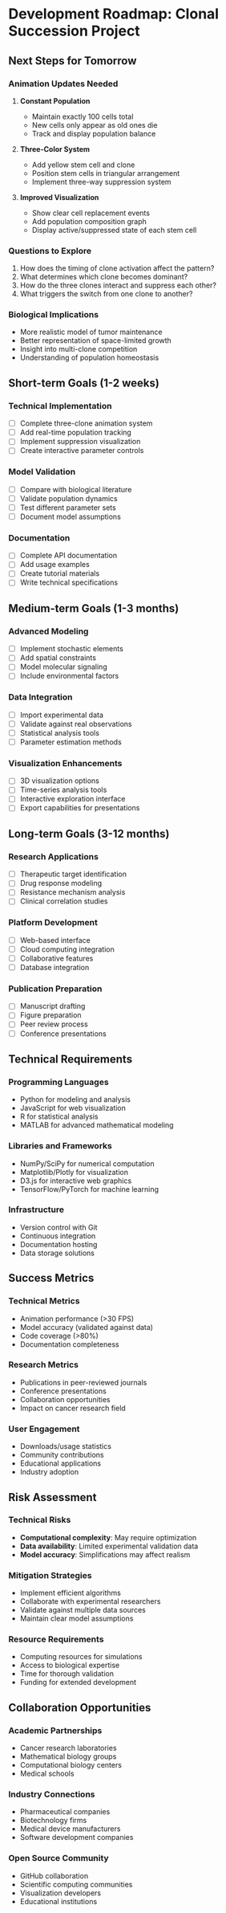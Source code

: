 # Development Roadmap: Clonal Succession Project

## Next Steps for Tomorrow

### Animation Updates Needed
1. **Constant Population**
   - Maintain exactly 100 cells total
   - New cells only appear as old ones die
   - Track and display population balance

2. **Three-Color System**
   - Add yellow stem cell and clone
   - Position stem cells in triangular arrangement
   - Implement three-way suppression system

3. **Improved Visualization**
   - Show clear cell replacement events
   - Add population composition graph
   - Display active/suppressed state of each stem cell

### Questions to Explore
1. How does the timing of clone activation affect the pattern?
2. What determines which clone becomes dominant?
3. How do the three clones interact and suppress each other?
4. What triggers the switch from one clone to another?

### Biological Implications
- More realistic model of tumor maintenance
- Better representation of space-limited growth
- Insight into multi-clone competition
- Understanding of population homeostasis

## Short-term Goals (1-2 weeks)

### Technical Implementation
- [ ] Complete three-clone animation system
- [ ] Add real-time population tracking
- [ ] Implement suppression visualization
- [ ] Create interactive parameter controls

### Model Validation
- [ ] Compare with biological literature
- [ ] Validate population dynamics
- [ ] Test different parameter sets
- [ ] Document model assumptions

### Documentation
- [ ] Complete API documentation
- [ ] Add usage examples
- [ ] Create tutorial materials
- [ ] Write technical specifications

## Medium-term Goals (1-3 months)

### Advanced Modeling
- [ ] Implement stochastic elements
- [ ] Add spatial constraints
- [ ] Model molecular signaling
- [ ] Include environmental factors

### Data Integration
- [ ] Import experimental data
- [ ] Validate against real observations
- [ ] Statistical analysis tools
- [ ] Parameter estimation methods

### Visualization Enhancements
- [ ] 3D visualization options
- [ ] Time-series analysis tools
- [ ] Interactive exploration interface
- [ ] Export capabilities for presentations

## Long-term Goals (3-12 months)

### Research Applications
- [ ] Therapeutic target identification
- [ ] Drug response modeling
- [ ] Resistance mechanism analysis
- [ ] Clinical correlation studies

### Platform Development
- [ ] Web-based interface
- [ ] Cloud computing integration
- [ ] Collaborative features
- [ ] Database integration

### Publication Preparation
- [ ] Manuscript drafting
- [ ] Figure preparation
- [ ] Peer review process
- [ ] Conference presentations

## Technical Requirements

### Programming Languages
- Python for modeling and analysis
- JavaScript for web visualization
- R for statistical analysis
- MATLAB for advanced mathematical modeling

### Libraries and Frameworks
- NumPy/SciPy for numerical computation
- Matplotlib/Plotly for visualization
- D3.js for interactive web graphics
- TensorFlow/PyTorch for machine learning

### Infrastructure
- Version control with Git
- Continuous integration
- Documentation hosting
- Data storage solutions

## Success Metrics

### Technical Metrics
- Animation performance (>30 FPS)
- Model accuracy (validated against data)
- Code coverage (>80%)
- Documentation completeness

### Research Metrics
- Publications in peer-reviewed journals
- Conference presentations
- Collaboration opportunities
- Impact on cancer research field

### User Engagement
- Downloads/usage statistics
- Community contributions
- Educational applications
- Industry adoption

## Risk Assessment

### Technical Risks
- **Computational complexity**: May require optimization
- **Data availability**: Limited experimental validation data
- **Model accuracy**: Simplifications may affect realism

### Mitigation Strategies
- Implement efficient algorithms
- Collaborate with experimental researchers
- Validate against multiple data sources
- Maintain clear model assumptions

### Resource Requirements
- Computing resources for simulations
- Access to biological expertise
- Time for thorough validation
- Funding for extended development

## Collaboration Opportunities

### Academic Partnerships
- Cancer research laboratories
- Mathematical biology groups
- Computational biology centers
- Medical schools

### Industry Connections
- Pharmaceutical companies
- Biotechnology firms
- Medical device manufacturers
- Software development companies

### Open Source Community
- GitHub collaboration
- Scientific computing communities
- Visualization developers
- Educational institutions
